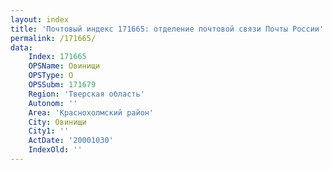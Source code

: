 ```yaml
---
layout: index
title: 'Почтовый индекс 171665: отделение почтовой связи Почты России'
permalink: /171665/
data:
    Index: 171665
    OPSName: Овинищи
    OPSType: О
    OPSSubm: 171679
    Region: 'Тверская область'
    Autonom: ''
    Area: 'Краснохолмский район'
    City: Овинищи
    City1: ''
    ActDate: '20001030'
    IndexOld: ''
---
```

